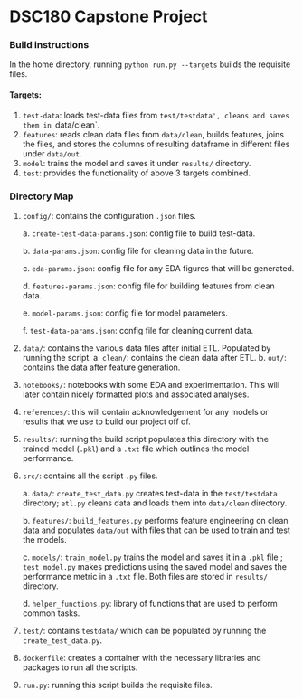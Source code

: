 # DSC180 Capstone Project

### Build instructions

In the home directory, running `python run.py --targets` builds the requisite files.

#### Targets:

1. `test-data`: loads test-data files from `test/testdata', cleans and saves them in `data/clean`.
2. `features`: reads clean data files from `data/clean`, builds features, joins the files, and stores the columns of resulting dataframe in different files under `data/out`.
3. `model`: trains the model and saves it under `results/` directory.
4. `test`: provides the functionality of above 3 targets combined.

### Directory Map

1. `config/`: contains the configuration `.json` files.

    a. `create-test-data-params.json`: config file to build test-data.
    
    b. `data-params.json`: config file for cleaning data in the future.
    
    c. `eda-params.json`: config file for any EDA figures that will be generated.
    
    d. `features-params.json`: config file for building features from clean data.
    
    e. `model-params.json`: config file for model parameters.
    
    f. `test-data-params.json`: config file for cleaning current data.

2. `data/`: contains the various data files after initial ETL. Populated by running the script.
    a. `clean/`: contains the clean data after ETL. 
    b. `out/`: contains the data after feature generation.
    
3. `notebooks/`: notebooks with some EDA and experimentation. This will later contain nicely formatted plots and associated analyses.
4. `references/`: this will contain acknowledgement for any models or results that we use to build our project off of.
5. `results/`: running the build script populates this directory with the trained model (`.pkl`) and a `.txt` file which outlines the model performance.
6. `src/`: contains all the script `.py` files.

    a. `data/`: `create_test_data.py` creates test-data in the `test/testdata` directory; `etl.py` cleans data and loads them into `data/clean` directory.
    
    b. `features/`: `build_features.py` performs feature engineering on clean data and populates `data/out` with files that can be used to train and test the models.
    
    c. `models/`: `train_model.py` trains the model and saves it in a `.pkl` file ; `test_model.py` makes predictions using the saved model and saves the performance metric in a `.txt` file. Both files are stored in `results/` directory.
    
    d. `helper_functions.py`: library of functions that are used to perform common tasks.
    
7. `test/`: contains `testdata/` which can be populated by running the `create_test_data.py`.
8. `dockerfile`: creates a container with the necessary libraries and packages to run all the scripts.
9. `run.py`: running this script builds the requisite files.
